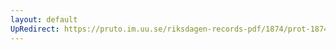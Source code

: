 ```yaml
---
layout: default
UpRedirect: https://pruto.im.uu.se/riksdagen-records-pdf/1874/prot-1874--fk--331/prot-1874--fk--331_000.pdf
---
```

